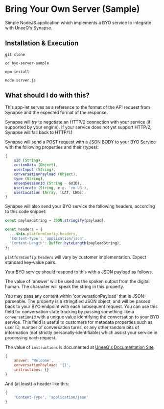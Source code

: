 # Bring Your Own Server (Sample)

Simple NodeJS application which implements a BYO service to integrate with UneeQ's Synapse.

## Installation & Execution

`git clone`

`cd byo-server-sample`

`npm install`

`node server.js`

## What should I do with this?

This app-let serves as a reference to the format of the API request from Synapse and the expected format of the response.

Synapse will _try_ to negotiate an HTTP/2 connection with your service (if supported by your engine). If your service does not yet support HTTP/2, Synapse will fall back to HTTP/1.1

Synapse will send a POST request with a JSON BODY to your BYO Service with the following properties and their (types):

```javascript
{
    sid (String),
    customData (Object),
    userInput (String),
    conversationPayload (Object),
    type (String),
    uneeqSessionId (String - GUID),
    userLocale (String, e.g. 'en-US'),
    userLocation (Array, [LAT, LNG]),
}
```

Synapse will also send your BYO service the following headers, according to this code snippet:

```javascript
const payloadString = JSON.stringify(payload);

const headers = {
  ...this.platformConfig.headers,
  'Content-Type': 'application/json',
  'Content-Length': Buffer.byteLength(payloadString),
};
```

`platformConfig.headers` will vary by customer implementation.  Expect standard key-value pairs.

Your BYO service should respond to this with a JSON payload as follows.

The value of 'answer' will be used as the spoken output from the digital human.  The character will speak the string in this property.

You may pass any content within 'conversationPayload' that is JSON-parseable.  The property is a stringified JSON object, and will be passed back to your BYO endpoint with each subsequent request. You can use this field for conversation state tracking by passing something like a `conversationId` with a unique value identifying the conversation to your BYO service.  This field is useful to customers for metadata properties such as user ID, number of conversation turns, or any other random bits of information (not strictly personally-identifiable) which assist your service in processing each request.

The value of `instructions` is documented at [UneeQ's Documentation Site](https://docs.uneeq.io/displaying-content)

```javascript
{
    answer: 'Welcome',
    conversationPayload: '{}',
    instructions: {}
}
```

And (at least) a header like this:

```javascript
{
    'Content-Type', 'application/json'
}
```
